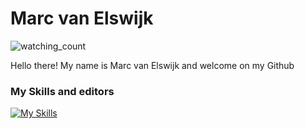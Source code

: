 # Marc van Elswijk
<!--
Watching count
-->
<img src="https://komarev.com/ghpvc/?username=Marc-van-Elswijk&color=blue" alt="watching_count" />

<!--
Information about myself
-->
Hello there! My name is Marc van Elswijk and welcome on my Github

<!--

-->
<!--
My skills
-->
### My Skills and editors
[![My Skills](https://skillicons.dev/icons?i=html,css,js,discord,discordjs,nodejs,figma,github,idea,mongodb,cs,python,java,php,mysql,laravel,npm,phpstorm,pycharm,robloxstudio,visualstudio,vscode)](https://skillicons.dev)
